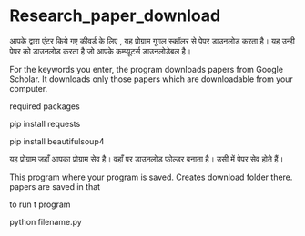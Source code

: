 # Research_paper_download
आपके द्वारा एंटर किये गए  कीवर्ड के लिए , यह प्रोग्राम गूगल स्कॉलर से पेपर डाउनलोड करता है।  यह  उन्ही पेपर को डाउनलोड करता है जो आपके कम्प्यूटर्स डाउनलोडेबल है। 

For the keywords you enter, the program downloads papers from Google Scholar. It downloads only those papers which are downloadable from your computer.

required packages 

pip install requests

pip install beautifulsoup4

यह प्रोग्राम जहाँ आपका प्रोग्राम सेव है।  वहाँ पर डाउनलोड फोल्डर बनाता है। उसी में पेपर सेव होते हैं। 


This program where your program is saved. Creates download folder there. papers are saved in that

to run t program 

python filename.py
